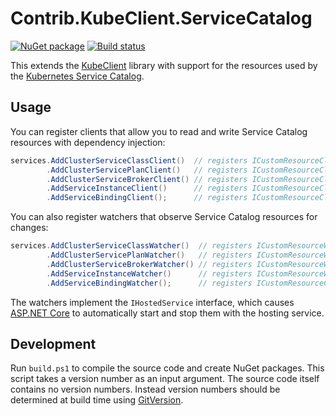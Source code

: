 # Contrib.KubeClient.ServiceCatalog

[![NuGet package](https://img.shields.io/nuget/v/Contrib.KubeClient.ServiceCatalog.svg)](https://www.nuget.org/packages/Contrib.KubeClient.ServiceCatalog/)
[![Build status](https://img.shields.io/appveyor/ci/AXOOM/contrib-kubeclient-servicecatalog.svg)](https://ci.appveyor.com/project/AXOOM/contrib-kubeclient-servicecatalog)

This extends the [KubeClient](https://github.com/tintoy/dotnet-kube-client) library with support for the resources used by the [Kubernetes Service Catalog](https://kubernetes.io/docs/concepts/extend-kubernetes/service-catalog/).

## Usage

You can register clients that allow you to read and write Service Catalog resources with dependency injection:

```csharp
services.AddClusterServiceClassClient()  // registers ICustomResourceClient<ClusterServiceClass>
        .AddClusterServicePlanClient()   // registers ICustomResourceClient<ClusterServicePlan>
        .AddClusterServiceBrokerClient() // registers ICustomResourceClient<ClusterServiceBroker>
        .AddServiceInstanceClient()      // registers ICustomResourceClient<ServiceInstance>
        .AddServiceBindingClient();      // registers ICustomResourceClient<ServiceBinding>
```

You can also register watchers that observe Service Catalog resources for changes:

```csharp
services.AddClusterServiceClassWatcher()  // registers ICustomResourceWatcher<ClusterServiceClass>
        .AddClusterServicePlanWatcher()   // registers ICustomResourceWatcher<ClusterServicePlan>
        .AddClusterServiceBrokerWatcher() // registers ICustomResourceWatcher<ClusterServiceBroker>
        .AddServiceInstanceWatcher()      // registers ICustomResourceWatcher<ServiceInstance>
        .AddServiceBindingWatcher();      // registers ICustomResourceClient<ServiceBinding>
```

The watchers implement the `IHostedService` interface, which causes [ASP.NET Core](https://docs.microsoft.com/en-us/aspnet/core/fundamentals/host/hosted-services) to automatically start and stop them with the hosting service.

## Development

Run `build.ps1` to compile the source code and create NuGet packages.
This script takes a version number as an input argument. The source code itself contains no version numbers. Instead version numbers should be determined at build time using [GitVersion](http://gitversion.readthedocs.io/).

